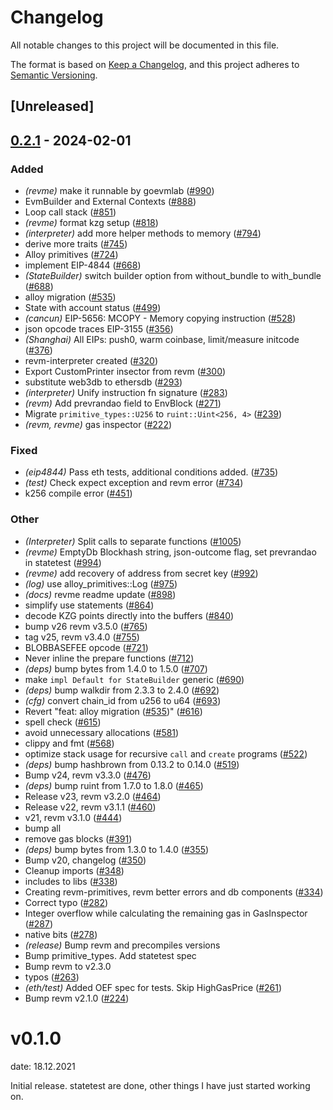 # Changelog
All notable changes to this project will be documented in this file.

The format is based on [Keep a Changelog](https://keepachangelog.com/en/1.0.0/),
and this project adheres to [Semantic Versioning](https://semver.org/spec/v2.0.0.html).

## [Unreleased]

## [0.2.1](https://github.com/succinctlabs/revm-private/compare/revme-v0.2.0...revme-v0.2.1) - 2024-02-01

### Added
- *(revme)* make it runnable by goevmlab ([#990](https://github.com/succinctlabs/revm-private/pull/990))
- EvmBuilder and External Contexts ([#888](https://github.com/succinctlabs/revm-private/pull/888))
- Loop call stack ([#851](https://github.com/succinctlabs/revm-private/pull/851))
- *(revme)* format kzg setup ([#818](https://github.com/succinctlabs/revm-private/pull/818))
- *(interpreter)* add more helper methods to memory ([#794](https://github.com/succinctlabs/revm-private/pull/794))
- derive more traits ([#745](https://github.com/succinctlabs/revm-private/pull/745))
- Alloy primitives ([#724](https://github.com/succinctlabs/revm-private/pull/724))
- implement EIP-4844 ([#668](https://github.com/succinctlabs/revm-private/pull/668))
- *(StateBuilder)* switch builder option from without_bundle to with_bundle ([#688](https://github.com/succinctlabs/revm-private/pull/688))
- alloy migration ([#535](https://github.com/succinctlabs/revm-private/pull/535))
- State with account status ([#499](https://github.com/succinctlabs/revm-private/pull/499))
- *(cancun)* EIP-5656: MCOPY - Memory copying instruction ([#528](https://github.com/succinctlabs/revm-private/pull/528))
- json opcode traces EIP-3155 ([#356](https://github.com/succinctlabs/revm-private/pull/356))
- *(Shanghai)* All EIPs: push0, warm coinbase, limit/measure initcode ([#376](https://github.com/succinctlabs/revm-private/pull/376))
- revm-interpreter created ([#320](https://github.com/succinctlabs/revm-private/pull/320))
- Export CustomPrinter insector from revm ([#300](https://github.com/succinctlabs/revm-private/pull/300))
- substitute web3db to ethersdb ([#293](https://github.com/succinctlabs/revm-private/pull/293))
- *(interpreter)* Unify instruction fn signature ([#283](https://github.com/succinctlabs/revm-private/pull/283))
- *(revm)* Add prevrandao field to EnvBlock ([#271](https://github.com/succinctlabs/revm-private/pull/271))
- Migrate `primitive_types::U256` to `ruint::Uint<256, 4>` ([#239](https://github.com/succinctlabs/revm-private/pull/239))
- *(revm, revme)* gas inspector ([#222](https://github.com/succinctlabs/revm-private/pull/222))

### Fixed
- *(eip4844)* Pass eth tests, additional conditions added. ([#735](https://github.com/succinctlabs/revm-private/pull/735))
- *(test)* Check expect exception and revm error ([#734](https://github.com/succinctlabs/revm-private/pull/734))
- k256 compile error ([#451](https://github.com/succinctlabs/revm-private/pull/451))

### Other
- *(Interpreter)* Split calls to separate functions ([#1005](https://github.com/succinctlabs/revm-private/pull/1005))
- *(revme)* EmptyDb Blockhash string, json-outcome flag, set prevrandao in statetest ([#994](https://github.com/succinctlabs/revm-private/pull/994))
- *(revme)* add recovery of address from secret key ([#992](https://github.com/succinctlabs/revm-private/pull/992))
- *(log)* use alloy_primitives::Log ([#975](https://github.com/succinctlabs/revm-private/pull/975))
- *(docs)* revme readme update ([#898](https://github.com/succinctlabs/revm-private/pull/898))
- simplify use statements ([#864](https://github.com/succinctlabs/revm-private/pull/864))
- decode KZG points directly into the buffers ([#840](https://github.com/succinctlabs/revm-private/pull/840))
- bump v26 revm v3.5.0 ([#765](https://github.com/succinctlabs/revm-private/pull/765))
- tag v25, revm v3.4.0 ([#755](https://github.com/succinctlabs/revm-private/pull/755))
- BLOBBASEFEE opcode ([#721](https://github.com/succinctlabs/revm-private/pull/721))
- Never inline the prepare functions ([#712](https://github.com/succinctlabs/revm-private/pull/712))
- *(deps)* bump bytes from 1.4.0 to 1.5.0 ([#707](https://github.com/succinctlabs/revm-private/pull/707))
- make `impl Default for StateBuilder` generic ([#690](https://github.com/succinctlabs/revm-private/pull/690))
- *(deps)* bump walkdir from 2.3.3 to 2.4.0 ([#692](https://github.com/succinctlabs/revm-private/pull/692))
- *(cfg)* convert chain_id from u256 to u64 ([#693](https://github.com/succinctlabs/revm-private/pull/693))
- Revert "feat: alloy migration ([#535](https://github.com/succinctlabs/revm-private/pull/535))" ([#616](https://github.com/succinctlabs/revm-private/pull/616))
- spell check ([#615](https://github.com/succinctlabs/revm-private/pull/615))
- avoid unnecessary allocations ([#581](https://github.com/succinctlabs/revm-private/pull/581))
- clippy and fmt ([#568](https://github.com/succinctlabs/revm-private/pull/568))
- optimize stack usage for recursive `call` and `create` programs ([#522](https://github.com/succinctlabs/revm-private/pull/522))
- *(deps)* bump hashbrown from 0.13.2 to 0.14.0 ([#519](https://github.com/succinctlabs/revm-private/pull/519))
- Bump v24, revm v3.3.0 ([#476](https://github.com/succinctlabs/revm-private/pull/476))
- *(deps)* bump ruint from 1.7.0 to 1.8.0 ([#465](https://github.com/succinctlabs/revm-private/pull/465))
- Release v23, revm v3.2.0 ([#464](https://github.com/succinctlabs/revm-private/pull/464))
- Release v22, revm v3.1.1 ([#460](https://github.com/succinctlabs/revm-private/pull/460))
- v21, revm v3.1.0 ([#444](https://github.com/succinctlabs/revm-private/pull/444))
- bump all
- remove gas blocks ([#391](https://github.com/succinctlabs/revm-private/pull/391))
- *(deps)* bump bytes from 1.3.0 to 1.4.0 ([#355](https://github.com/succinctlabs/revm-private/pull/355))
- Bump v20, changelog ([#350](https://github.com/succinctlabs/revm-private/pull/350))
- Cleanup imports ([#348](https://github.com/succinctlabs/revm-private/pull/348))
- includes to libs ([#338](https://github.com/succinctlabs/revm-private/pull/338))
- Creating revm-primitives, revm better errors and db components  ([#334](https://github.com/succinctlabs/revm-private/pull/334))
- Correct typo ([#282](https://github.com/succinctlabs/revm-private/pull/282))
- Integer overflow while calculating the remaining gas in GasInspector ([#287](https://github.com/succinctlabs/revm-private/pull/287))
- native bits ([#278](https://github.com/succinctlabs/revm-private/pull/278))
- *(release)* Bump revm and precompiles versions
- Bump primitive_types. Add statetest spec
- Bump revm to v2.3.0
- typos ([#263](https://github.com/succinctlabs/revm-private/pull/263))
- *(eth/test)* Added OEF spec for tests. Skip HighGasPrice ([#261](https://github.com/succinctlabs/revm-private/pull/261))
- Bump revm v2.1.0 ([#224](https://github.com/succinctlabs/revm-private/pull/224))
# v0.1.0
date: 18.12.2021

Initial release. statetest are done, other things I have just started working on.